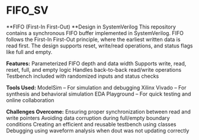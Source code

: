 # FIFO_SV
**FIFO (First-In First-Out) **Design in SystemVerilog This repository contains a synchronous FIFO buffer implemented in SystemVerilog. FIFO follows the First-In First-Out principle, where the earliest written data is read first. The design supports reset, write/read operations, and status flags like full and empty.

**Features:**
  Parameterized FIFO depth and data width
  Supports write, read, reset, full, and empty logic
  Handles back-to-back read/write operations
  Testbench included with randomized inputs and status checks

**Tools Used:**
ModelSim – For simulation and debugging
Xilinx Vivado – For synthesis and behavioral simulation
EDA Playground – For quick testing and online collaboration

**Challenges Overcome:**
  Ensuring proper synchronization between read and write pointers
  Avoiding data corruption during full/empty boundary conditions
  Creating an efficient and reusable testbench using classes
  Debugging using waveform analysis when dout was not updating correctly

